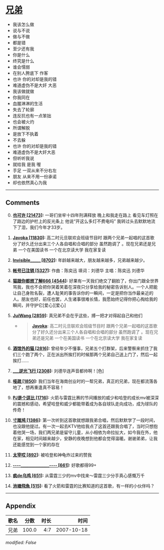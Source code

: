 # [兄弟](https://music.163.com/song?id=65487)

* 我该怎么做
* 说与不说
* 做与不做
* 都是错
* 至少还有我
* 你是什么
* 终究是什么
* 谁会懦弱
* 在别人胯底下 作客
* 也许 你的对却是我的错
* 难道虚伪不是大奸 大恶
* 我该做就做
* 你我同在
* 血腥淋淋的生活
* 失去了轮廓
* 连反抗也有一点笨拙
* 也会被火灼
* 所谓解脱
* 是放下不执着
* 不去躲
* 也许 你的对却是我的错
* 难道虚伪不是大奸大恶
* 但听听我说
* 就给我 是我 喔
* 手足 一双从来不分右左
* 朋友 从来不用一份承诺
* 却也依然真心为我


---

## Comments
0. **[也可许 \[21473\]](https://music.163.com/#/user/home?id=305258796):** 一哥们坐牢十四年刑满释放 晚上和我走在路上 看见车灯照在了路边的护栏上的反光条上 他说“开这么多灯不费电吗” 我转过头去默默地流下了泪，我们今年才33岁。

1. **[Javoka \[11830\]](https://music.163.com/#/user/home?id=32491954):** 高二时元旦联欢会班级节目时 跟两个兄弟一起唱的这首歌 分了好久还分出来三个人各自唱和合唱的部分 虽然跑调了 。现在兄弟还是兄弟 一个在美国读书 一个在北京读大学 我在家复读

2. **[Invisible_____ \[8702\]](https://music.163.com/#/user/home?id=20702503):** 年龄越来越大，朋友越来越多，兄弟越来越少。

3. **[帐号已注销 \[5327\]](https://music.163.com/#/user/home?id=36987303):** 作曲：陈奕迅 填词：刘德华 主唱：陈奕迅 刘德华

4. **[猫跟你都想了解666 \[4544\]](https://music.163.com/#/user/home?id=335421390):** 好果有一天我们绝交了翻脸了，你出门跟全世界骂我，我也不会把你哭着笑着在深夜只分享给我的秘密告诉别人。一个人把能让自己身败名裂，遭人耻笑的事告诉你的一瞬间，一定是把你当作最亲近的人。朋友也好，前任也罢，人生诸事很难长情，我愿始终记得你把心掏给我的瞬间，并守护它[爱心][爱心]

5. **[JuiWang \[2859\]](https://music.163.com/#/user/home?id=48092579):** 真兄弟不会在乎这些，搏一把才对得起自己和他们
	* > **[Javoka](https://music.163.com/#/user/home?id=32491954):** 高二时元旦联欢会班级节目时 跟两个兄弟一起唱的这首歌 分了好久还分出来三个人各自唱和合唱的部分 虽然跑调了 。现在兄弟还是兄弟 一个在美国读书 一个在北京读大学 我在家复读

6. **[酒馆外的猫 \[2816\]](https://music.163.com/#/user/home?id=359373250):** 曾经年少不懂事，兄弟五个打群架，后来警察来抓住了我们三个跑了两个，正在派出所挨打的时候那两个兄弟自己送上门了，然后一起挨打……

7. **[___逆光飞行 \[2308\]](https://music.163.com/#/user/home?id=49937878):** 刘德华连声音都帅啊！[色]

8. **[哑疏 \[1850\]](https://music.163.com/#/user/home?id=11255961):** 我们当年在海南创业时的一帮兄弟，真正的兄弟，现在都流落各地了，想再重逢真不容易！

9. **[PJ是个逗比 \[1716\]](https://music.163.com/#/user/home?id=58518113):** 火箭与雷霆比赛的节间播放的威少和哈登的成长mv被深深的震撼和感动，希望哈登和威少都能带着成为各自球队走向成功，成为球队的传奇！

10. **[寸雎鸠 \[1386\]](https://music.163.com/#/user/home?id=122248882):** 第一次听到这首歌就想跟我弟合唱，然后默默学了一段时间，也没跟他提过。有一次一起去KTV他给我点了这首还跟我合唱了，当时只想抱着他哭一场，我们两兄弟是留守儿童，从小相依为命拉扯大，如今我在外，他在家，相见时间越来越少，安静的夜晚想到他都会觉得温暖。谢谢弟弟，让我还能感觉到一个家的存在

11. **[太宰哎 \[892\]](https://music.163.com/#/user/home?id=75177715):** 被哈登和神龟炸过来的赞我

12. **[----______________---- \[661\]](https://music.163.com/#/user/home?id=30900429):** 好歌都得99+

13. **[疯de乌鸡 \[651\]](https://music.163.com/#/user/home?id=136635903):** 从雷霆三少的mv中找来～雷霆三少分手真心感慨万千

14. **[池塘飛魚 \[515\]](https://music.163.com/#/user/home?id=303005916):** 看了火箭和雷霆的比赛知道的这首歌，有一样的小伙伴吗？



---

## Appendix

|歌名|分数|时长|时间|
|:---|:---:|---:|---:|
|兄弟|100.0|4:7|2007-10-18

*modified: False*
